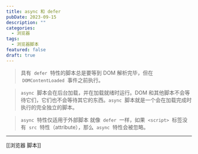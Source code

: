 ```yaml
---
title: async 和 defer
pubDate: 2023-09-15
description: ""
categories:
  - 浏览器
tags:
  - 浏览器脚本
featured: false
draft: true
---
```


> 具有  `defer`  特性的脚本总是要等到 DOM 解析完毕，但在  `DOMContentLoaded`  事件之前执行。

> `async`  脚本会在后台加载，并在加载就绪时运行。DOM 和其他脚本不会等待它们，它们也不会等待其它的东西。`async`  脚本就是一个会在加载完成时执行的完全独立的脚本。

> `async`  特性仅适用于外部脚本
> 就像  `defer`  一样，如果  `<script>`  标签没有  `src`  特性（attribute），那么  `async`  特性会被忽略。

---

[[浏览器 脚本]]
